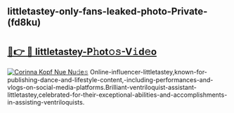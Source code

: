 ## littletastey-only-fans​-leaked-photo​-Private-(fd8ku)


# <h2><a href="https://mediaupload.pro?title=littletastey&ref=git">🔗👉 🔴 littletastey-P𝚑ot𝚘𝚜-V𝚒d𝚎o</a></h2>

[![Corinna Kopf Nue Nu𝚍e𝚜](https://i.imgur.com/0qMVB7G.gif)](https://mediaupload.pro?title=littletastey&ref=git)
Online-influencer-littletastey,known-for-publishing-dance-and-lifestyle-content,-including-performances-and-vlogs-on-social-media-platforms.Brilliant-ventriloquist-assistant-littletastey,celebrated-for-their-exceptional-abilities-and-accomplishments-in-assisting-ventriloquists.  